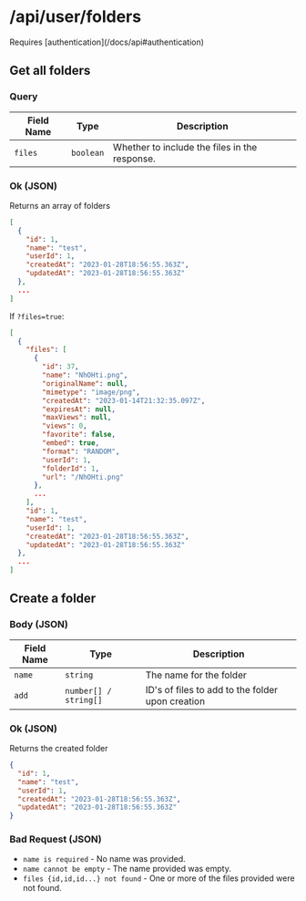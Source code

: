 # /api/user/folders

<Alert type="info">
  Requires [authentication](/docs/api#authentication)
</Alert>

## <APIBadge type="GET" /> Get all folders

### Query

| Field Name | Type      | Description                                   |
| ---------- | --------- | --------------------------------------------- |
| `files`    | `boolean` | Whether to include the files in the response. |

### <APIBadge type="200" /> Ok (JSON)

Returns an array of folders

```json
[
  {
    "id": 1,
    "name": "test",
    "userId": 1,
    "createdAt": "2023-01-28T18:56:55.363Z",
    "updatedAt": "2023-01-28T18:56:55.363Z"
  },
  ...
]
```

If `?files=true`:

```json
[
  {
    "files": [
      {
        "id": 37,
        "name": "NhOHti.png",
        "originalName": null,
        "mimetype": "image/png",
        "createdAt": "2023-01-14T21:32:35.097Z",
        "expiresAt": null,
        "maxViews": null,
        "views": 0,
        "favorite": false,
        "embed": true,
        "format": "RANDOM",
        "userId": 1,
        "folderId": 1,
        "url": "/NhOHti.png"
      },
      ...
    ],
    "id": 1,
    "name": "test",
    "userId": 1,
    "createdAt": "2023-01-28T18:56:55.363Z",
    "updatedAt": "2023-01-28T18:56:55.363Z"
  },
  ...
]
```

## <APIBadge type="POST" /> Create a folder

### Body (JSON)

| Field Name | Type                  | Description                                      |
| ---------- | --------------------- | ------------------------------------------------ |
| `name`     | `string`              | The name for the folder                          |
| `add`      | `number[] / string[]` | ID's of files to add to the folder upon creation |

### <APIBadge type="200" /> Ok (JSON)

Returns the created folder

```json
{
  "id": 1,
  "name": "test",
  "userId": 1,
  "createdAt": "2023-01-28T18:56:55.363Z",
  "updatedAt": "2023-01-28T18:56:55.363Z"
}
```

### <APIBadge type="400" /> Bad Request (JSON)

- `name is required` - No name was provided.
- `name cannot be empty` - The name provided was empty.
- `files {id,id,id...} not found` - One or more of the files provided were not found.
